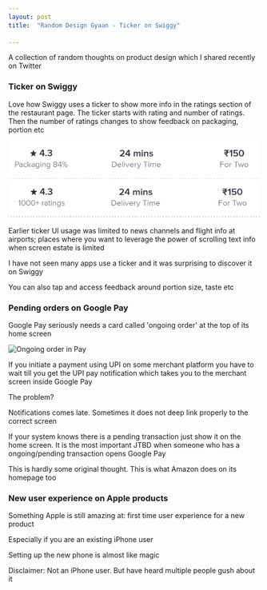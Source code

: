 ```yaml
---
layout: post
title:  "Random Design Gyaan - Ticker on Swiggy"

---
```


A collection of random thoughts on product design which I shared recently on Twitter

### Ticker on Swiggy

Love how Swiggy uses a ticker to show more info in the ratings section of the restaurant page. The ticker starts with rating and number of ratings. Then the number of ratings changes to show feedback on packaging, portion etc

![Swiggy Ticker 1](/assets/img/swiggy_ticker_1.png)
![Swiggy Ticker 2](/assets/img/swiggy_ticker_2.png)

Earlier ticker UI usage was limited to news channels and flight info at airports; places where you want to leverage the power of scrolling text info when screen estate is limited

I have not seen many apps use a ticker and it was surprising to discover it on Swiggy

You can also tap and access feedback around portion size, taste etc


### Pending orders on Google Pay

Google Pay seriously needs a card called 'ongoing order' at the top of its home screen

![Ongoing order in Pay](/assets/img/sgoogle_pay__ongoing_order.png)

If you initiate a payment using UPI on some merchant platform you have to wait till you get the UPI pay notification which takes you to the merchant screen inside Google Pay

The problem?

Notifications comes late. Sometimes it does not deep link properly to the correct screen

If your system knows there is a pending transaction just show it on the home screen. It is the most important JTBD when someone who has a ongoing/pending transaction opens Google Pay

This is hardly some original thought. This is what Amazon does on its homepage too

### New user experience on Apple products

Something Apple is still amazing at: first time user experience for a new product

Especially if you are an existing iPhone user

Setting up the new phone is almost like magic

Disclaimer: Not an iPhone user. But have heard multiple people gush about it
